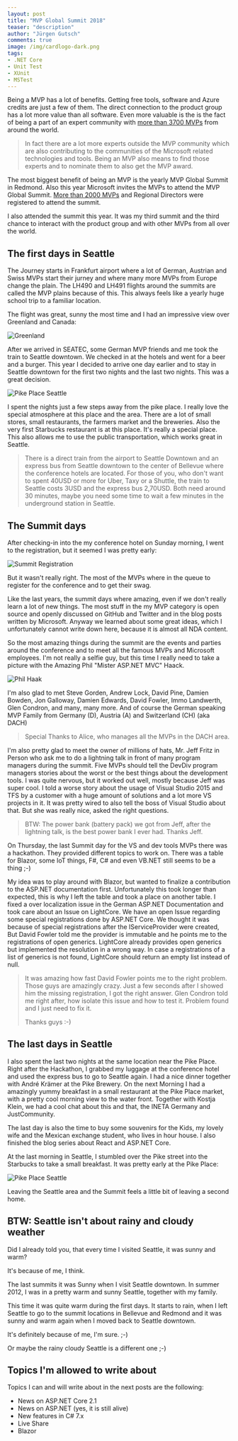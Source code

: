 ```yaml
---
layout: post
title: "MVP Global Summit 2018"
teaser: "description"
author: "Jürgen Gutsch"
comments: true
image: /img/cardlogo-dark.png
tags: 
- .NET Core
- Unit Test
- XUnit
- MSTest
---
```


Being a MVP has a lot of benefits. Getting free tools, software and Azure credits are just a few of them. The direct connection to the product group has a lot more value than all software. Even more valuable is the is the fact of being a part of an expert community with [more than 3700 MVPs](https://mvp.microsoft.com/en-us/MvpSearch?kw=&x=16&y=12) from around the world. 

> In fact there are a lot more experts outside the MVP community which are also contributing to the communities of the Microsoft related technologies and tools. Being an MVP also means to find those experts and to nominate them to also get the MVP award. 

The most biggest benefit of being an MVP is the yearly MVP Global Summit in Redmond. Also this year Microsoft invites the MVPs to attend the MVP Global Summit. [More than 2000 MVPs](https://blogs.msdn.microsoft.com/mvpawardprogram/2018/02/28/get-ready-for-the-summit/) and Regional Directors were registered to attend the summit.

I also attended the summit this year. It was my third summit and the third chance to interact with the product group and with other MVPs from all over the world.

## The first days in Seattle

The Journey starts in Frankfurt airport where a lot of German, Austrian and Swiss MVPs start their jurney and where many more MVPs from Europe change the plain. The LH490 and LH491 flights around the summits are called the MVP plains because of this. This always feels like a yearly huge school trip to a familiar location.

The flight was great, sunny the most time and I had an impressive view over Greenland and Canada:

![Greenland]({{site.baseurl}}/img/summit2018/summit001.jpg)

After we arrived in SEATEC, some German MVP friends and me took the train to Seattle downtown. We checked in at the hotels and went for a beer and a burger. This year I decided to arrive one day earlier and to stay in Seattle downtown for the first two nights and the last two nights. This was a great decision. 

![Pike Place Seattle]({{site.baseurl}}/img/summit2018/summit002.jpg)

I spent the nights just a few steps away from the pike place. I really love the special atmosphere at this place and the area. There are a lot of small stores, small restaurants, the farmers market and the breweries. Also the very first Starbucks restaurant is at this place. It's really a special place. This also allows me to use the public transportation, which works great in Seattle. 

> There is a direct train from the airport to Seattle Downtown and an express bus from Seattle downtown to the center of Bellevue where the conference hotels are located. For those of you, who don't want to spent 40USD or more for Uber, Taxy or a Shuttle, the train to Seattle costs 3USD and the express bus 2,70USD. Both need around 30 minutes, maybe you need some time to wait a few minutes in the underground station in Seattle. 

## The Summit days

After checking-in into the my conference hotel on Sunday morning, I went to the registration, but it seemed I was pretty early:

![Summit Registration]({{site.baseurl}}/img/summit2018/summit004.jpg)

But it wasn't really right. The most of the MVPs where in the queue to register for the conference and to get their swag.

Like the last years, the summit days where amazing, even if we don't really learn a lot of new things. The most stuff in the my MVP category is open source and openly discussed on GitHub and Twitter and in the blog posts written by Microsoft. Anyway we learned about some great ideas, which I unfortunately cannot write down here, because it is almost all NDA content.

So the most amazing things during the summit are the events and parties around the conference and to meet all the famous MVPs and Microsoft employees. I'm not really a selfie guy, but this time I really need to take a picture with the Amazing Phil "Mister ASP.NET MVC" Haack.

![Phil Haak]({{site.baseurl}}/img/summit2018/summit005.jpg)

I'm also glad to met Steve Gorden, Andrew Lock, David Pine, Damien Bowden, Jon Galloway, Damien Edwards, David Fowler, Immo Landwerth, Glen Condron, and many, many more. And of course the German speaking MVP Family from Germany (D), Austria (A) and Switzerland (CH) (aka DACH)

>  Special Thanks to Alice, who manages all the MVPs in the DACH area. 

I'm also pretty glad to meet the owner of millions of hats, Mr. Jeff Fritz in Person who ask me to do a lightning talk in front of many program managers during the summit. Five MVPs should tell the DevDiv program managers stories about the worst or the best things about the development tools. I was quite nervous, but it worked out well, mostly because Jeff was super cool. I told a worse story about the usage of Visual Studio 2015 and TFS by a customer with a huge amount of solutions and a lot more VS projects in it. It was pretty wired to also tell the boss of Visual Studio about that. But she was really nice, asked the right questions.

> BTW: The power bank (battery pack) we got from Jeff, after the lightning talk, is the best power bank I ever had. Thanks Jeff. 

On Thursday, the last Summit day for the VS and dev tools MVPs there was a hackathon. They provided different topics to work on. There was a table for Blazor, some IoT things, F#, C# and even VB.NET still seems to be a thing ;-)

My idea was to play around with Blazor, but wanted to finalize a contribution to the ASP.NET documentation first. Unfortunately this took longer than expected, this is why I left the table and took a place on another table. I fixed a over localization issue in the German ASP.NET Documentation and took care about an Issue on LightCore. We have an open Issue regarding some special  registrations done by ASP.NET Core. We thought it was because of special registrations after the IServiceProvider were created, But David Fowler told me the provider is immutable and he points me to the registrations of open generics. LightCore already provides open generics but implemented the resolution in a wrong way. In case a registrations of a list of generics is not found, LightCore should return an empty list instead of null.

> It was amazing how fast David Fowler points me to the right problem. Those guys are amazingly crazy. Just a few seconds after I showed him the missing registration, I got the right answer. Glen Condron told me right after, how isolate this issue and how to test it. Problem found and I just need to fix it.
>
> Thanks guys :-)

## The last days in Seattle

I also spent the last two nights at the same location near the Pike Place. Right after the Hackathon, I grabbed my luggage at the conference hotel and used the express bus to go to Seattle again. I had a nice dinner together with André Krämer at the Pike Brewery. On the next Morning I had a amazingly yummy breakfast in a small restaurant at the Pike Place market, with a pretty cool morning view to the water front. Together with Kostja Klein, we had a cool chat about this and that, the INETA Germany and JustCommunity.

The last day is also the time to buy some souvenirs for the Kids, my lovely wife and the Mexican exchange student, who lives in hour house. I also finished the blog series about React and ASP.NET Core.

At the last morning in Seattle, I stumbled over the Pike street into the Starbucks to take a small breakfast. It was pretty early at the Pike Place:

![Pike Place Seattle]({{site.baseurl}}/img/summit2018/summit006.jpg)

Leaving the Seattle area and the Summit feels a little bit of leaving a second home. 

## BTW: Seattle isn't about rainy and cloudy weather

Did I already told you, that every time I visited Seattle, it was sunny and warm? 

It's because of me, I think.

The last summits it was Sunny when I visit Seattle downtown. In summer 2012, I was in a pretty warm and sunny Seattle, together with my family. 

This time it was quite warm during the first days. It starts to rain, when I left Seattle to go to the summit locations in Bellevue and Redmond and it was sunny and warm again when I moved back to Seattle downtown.

It's  definitely because of me, I'm sure. ;-)

Or maybe the rainy cloudy Seattle is a different one ;-)

## Topics I'm allowed to write about

Topics I can and will write about in the next posts are the following:

- News on ASP.NET Core 2.1
- News on ASP.NET (yes, it is still alive)
- New features in C# 7.x
- Live Share
- Blazor

## 